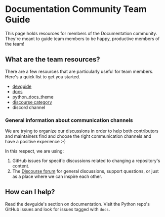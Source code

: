 # Documentation Community Team Guide

This page holds resources for members of the Documentation community.
They're meant to guide team members to be happy, productive members of the
team!

## What are the team resources?

There are a few resources that are particularly useful for team members. Here's
a quick list to get you started.

- [devguide](https://devguide.python.org)
- [docs](https://docs.python.org)
- python_docs_theme
- [discourse category](https://discuss.python.org/c/documentation/26)
- discord channel

### General information about communication channels

We are trying to organize our discussions in order to help both contributors and
maintainers find and choose the right communication channels and have a positive experience :-)

In this respect, we are using:

1. GitHub issues for specific discussions related to changing a repository's content.
2. The [Discourse forum](https://discuss.python.org/c/documentation/26) for general discussions, support
questions, or just as a place where we can inspire each other.

## How can I help?

Read the devguide's section on documentation.
Visit the Python repo's GitHub issues and look for issues tagged with `docs`.
